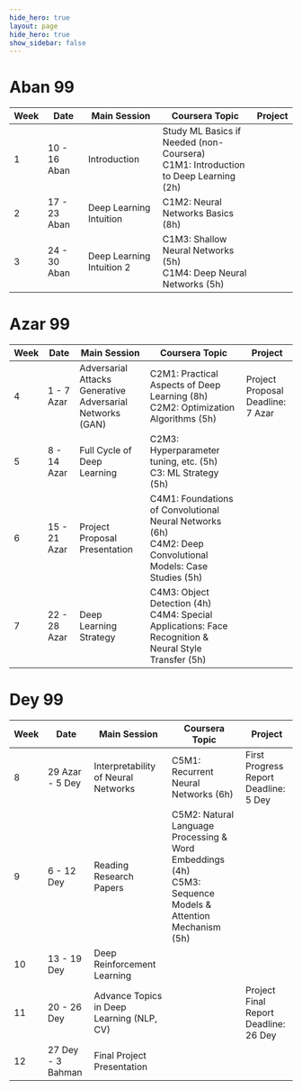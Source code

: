 ```yaml
---
hide_hero: true
layout: page
hide_hero: true
show_sidebar: false
---
```


# Aban 99

| Week 	| Date	| Main Session 	| Coursera Topic | Project 	|
|------|------|------|-----|-----|
| 1 | 10 - 16 Aban | Introduction	| Study ML Basics if Needed (non-Coursera)<br>C1M1: Introduction to Deep Learning (2h) 	|  	|
| 2 | 17 - 23 Aban | Deep Learning Intuition	| C1M2: Neural Networks Basics (8h)	|  	|
| 3 | 24 - 30 Aban | Deep Learning Intuition 2	| C1M3: Shallow Neural Networks (5h)<br>C1M4: Deep Neural Networks (5h)	|  	|

# Azar 99

| Week 	| Date	| Main Session 	| Coursera Topic | Project 	|
|------|------|------|-----|-----|
| 4 | 1 - 7 Azar | Adversarial Attacks<br>Generative Adversarial Networks (GAN)	| C2M1: Practical Aspects of Deep Learning (8h)<br>C2M2: Optimization Algorithms (5h)	| Project Proposal<br>Deadline: 7 Azar 	|
| 5 | 8 - 14 Azar | Full Cycle of Deep Learning	| C2M3: Hyperparameter tuning, etc. (5h)<br>C3: ML Strategy (5h)	|  	|
| 6 | 15 - 21 Azar | Project Proposal Presentation	| C4M1: Foundations of Convolutional Neural Networks (6h)<br>C4M2: Deep Convolutional Models: Case Studies (5h) 	|  	|
| 7 | 22 - 28 Azar | Deep Learning Strategy	| C4M3: Object Detection (4h)<br>C4M4: Special Applications: Face Recognition & Neural Style Transfer (5h) 	|  	|

# Dey 99
| Week 	| Date	| Main Session 	| Coursera Topic | Project 	|
|------|------|------|-----|-----|
| 8 | 29 Azar - 5 Dey | Interpretability of Neural Networks	| C5M1: Recurrent Neural Networks (6h) 	| First Progress Report<br>Deadline: 5 Dey 	|
| 9 | 6 - 12 Dey | Reading Research Papers	| C5M2: Natural Language Processing & Word Embeddings (4h)<br>C5M3: Sequence Models & Attention Mechanism	(5h) |  	|
| 10 | 13 - 19 Dey | Deep Reinforcement Learning	| 	|  	|
| 11 | 20 - 26 Dey | Advance Topics in Deep Learning (NLP, CV)	|  	| Project Final Report<br>Deadline: 26 Dey 	|
| 12 | 27 Dey - 3 Bahman | Final Project Presentation	|  	|  	|
